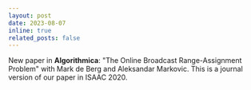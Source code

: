 ```yaml
---
layout: post
date: 2023-08-07
inline: true
related_posts: false
---
```


New paper in <b>Algorithmica</b>: "The Online Broadcast Range-Assignment Problem" with Mark de Berg and Aleksandar Markovic. This is a journal version of our paper in ISAAC 2020.
